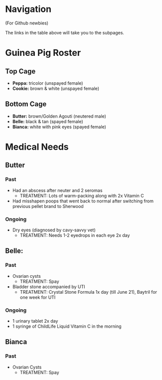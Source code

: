 # Navigation
(For Github newbies)

The links in the table above will take you to the subpages.

# Guinea Pig Roster

## Top Cage
- **Peppa:** tricolor (unspayed female)
- **Cookie:** brown & white (unspayed female)

## Bottom Cage
- **Butter:** brown/Golden Agouti (neutered male)
- **Belle:** black & tan (spayed female)
- **Bianca:** white with pink eyes (spayed female)

# Medical Needs

## Butter
### Past
- Had an abscess after neuter and 2 seromas
	- TREATMENT: Lots of warm-packing along with 2x Vitamin C
- Had misshapen poops that went back to normal after switching from previous pellet brand to Sherwood

### Ongoing
- Dry eyes (diagnosed by cavy-savvy vet)
	- TREATMENT: Needs 1-2 eyedrops in each eye 2x day
	
## Belle:

### Past
- Ovarian cysts
	- TREATMENT: Spay
- Bladder stone accompanied by UTI
	- TREATMENT: Crystal Stone Formula 1x day (till June 21), Baytril for one week for UTI
	
### Ongoing
- 1 urinary tablet 2x day
- 1 syringe of ChildLife Liquid Vitamin C in the morning

## Bianca

### Past
- Ovarian Cysts
	- TREATMENT: Spay